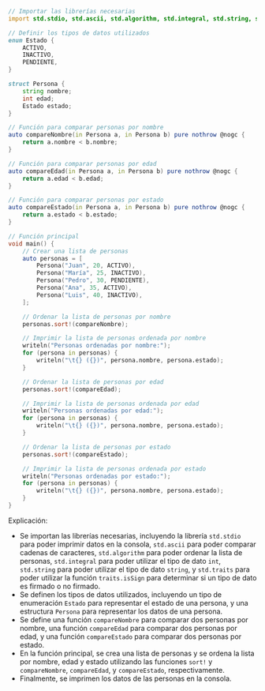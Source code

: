 ```d
// Importar las librerías necesarias
import std.stdio, std.ascii, std.algorithm, std.integral, std.string, std.traits;

// Definir los tipos de datos utilizados
enum Estado {
    ACTIVO,
    INACTIVO,
    PENDIENTE,
}

struct Persona {
    string nombre;
    int edad;
    Estado estado;
}

// Función para comparar personas por nombre
auto compareNombre(in Persona a, in Persona b) pure nothrow @nogc {
    return a.nombre < b.nombre;
}

// Función para comparar personas por edad
auto compareEdad(in Persona a, in Persona b) pure nothrow @nogc {
    return a.edad < b.edad;
}

// Función para comparar personas por estado
auto compareEstado(in Persona a, in Persona b) pure nothrow @nogc {
    return a.estado < b.estado;
}

// Función principal
void main() {
    // Crear una lista de personas
    auto personas = [
        Persona("Juan", 20, ACTIVO),
        Persona("María", 25, INACTIVO),
        Persona("Pedro", 30, PENDIENTE),
        Persona("Ana", 35, ACTIVO),
        Persona("Luis", 40, INACTIVO),
    ];

    // Ordenar la lista de personas por nombre
    personas.sort!(compareNombre);

    // Imprimir la lista de personas ordenada por nombre
    writeln("Personas ordenadas por nombre:");
    for (persona in personas) {
        writeln("\t{} ({})", persona.nombre, persona.estado);
    }

    // Ordenar la lista de personas por edad
    personas.sort!(compareEdad);

    // Imprimir la lista de personas ordenada por edad
    writeln("Personas ordenadas por edad:");
    for (persona in personas) {
        writeln("\t{} ({})", persona.nombre, persona.estado);
    }

    // Ordenar la lista de personas por estado
    personas.sort!(compareEstado);

    // Imprimir la lista de personas ordenada por estado
    writeln("Personas ordenadas por estado:");
    for (persona in personas) {
        writeln("\t{} ({})", persona.nombre, persona.estado);
    }
}
```

Explicación:

* Se importan las librerías necesarias, incluyendo la librería `std.stdio` para poder imprimir datos en la consola, `std.ascii` para poder comparar cadenas de caracteres, `std.algorithm` para poder ordenar la lista de personas, `std.integral` para poder utilizar el tipo de dato `int`, `std.string` para poder utilizar el tipo de dato `string`, y `std.traits` para poder utilizar la función `traits.isSign` para determinar si un tipo de dato es firmado o no firmado.
* Se definen los tipos de datos utilizados, incluyendo un tipo de enumeración `Estado` para representar el estado de una persona, y una estructura `Persona` para representar los datos de una persona.
* Se define una función `compareNombre` para comparar dos personas por nombre, una función `compareEdad` para comparar dos personas por edad, y una función `compareEstado` para comparar dos personas por estado.
* En la función principal, se crea una lista de personas y se ordena la lista por nombre, edad y estado utilizando las funciones `sort!` y `compareNombre`, `compareEdad`, y `compareEstado`, respectivamente.
* Finalmente, se imprimen los datos de las personas en la consola.